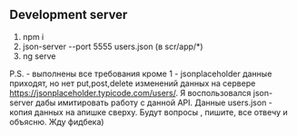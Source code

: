 ## Development server

1) npm i
2) json-server --port 5555 users.json (в scr/app/*)
3) ng serve 

P.S. - выполнены все требования кроме 1 - jsonplaceholder данные приходят, но нет put,post,delete изменений данных на сервере https://jsonplaceholder.typicode.com/users/.
Я воспользовался json-server дабы имитировать работу с данной API. Данные users.json - копия данных на апишке сверху.
Будут вопросы , пишите, все отвечу и объясню. Жду фидбека)

